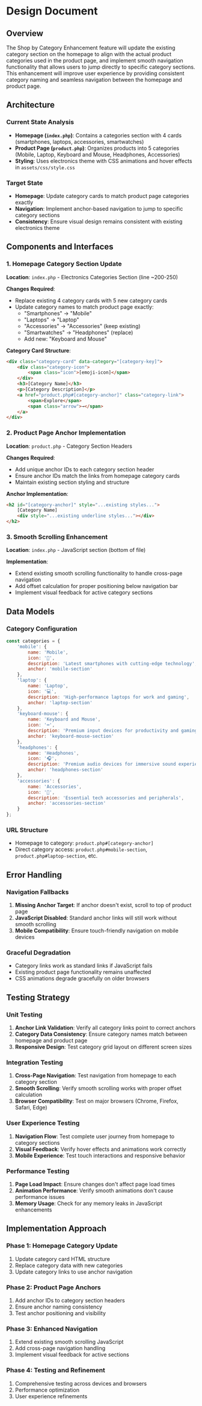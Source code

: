 # Design Document

## Overview

The Shop by Category Enhancement feature will update the existing category section on the homepage to align with the actual product categories used in the product page, and implement smooth navigation functionality that allows users to jump directly to specific category sections. This enhancement will improve user experience by providing consistent category naming and seamless navigation between the homepage and product page.

## Architecture

### Current State Analysis
- **Homepage (`index.php`)**: Contains a categories section with 4 cards (smartphones, laptops, accessories, smartwatches)
- **Product Page (`product.php`)**: Organizes products into 5 categories (Mobile, Laptop, Keyboard and Mouse, Headphones, Accessories)
- **Styling**: Uses electronics theme with CSS animations and hover effects in `assets/css/style.css`

### Target State
- **Homepage**: Update category cards to match product page categories exactly
- **Navigation**: Implement anchor-based navigation to jump to specific category sections
- **Consistency**: Ensure visual design remains consistent with existing electronics theme

## Components and Interfaces

### 1. Homepage Category Section Update

**Location**: `index.php` - Electronics Categories Section (line ~200-250)

**Changes Required**:
- Replace existing 4 category cards with 5 new category cards
- Update category names to match product page exactly:
  - "Smartphones" → "Mobile"
  - "Laptops" → "Laptop" 
  - "Accessories" → "Accessories" (keep existing)
  - "Smartwatches" → "Headphones" (replace)
  - Add new: "Keyboard and Mouse"

**Category Card Structure**:
```html
<div class="category-card" data-category="[category-key]">
    <div class="category-icon">
        <span class="icon">[emoji-icon]</span>
    </div>
    <h3>[Category Name]</h3>
    <p>[Category Description]</p>
    <a href="product.php#[category-anchor]" class="category-link">
        <span>Explore</span>
        <span class="arrow">→</span>
    </a>
</div>
```

### 2. Product Page Anchor Implementation

**Location**: `product.php` - Category Section Headers

**Changes Required**:
- Add unique anchor IDs to each category section header
- Ensure anchor IDs match the links from homepage category cards
- Maintain existing section styling and structure

**Anchor Implementation**:
```html
<h2 id="[category-anchor]" style="...existing styles...">
    [Category Name]
    <div style="...existing underline styles..."></div>
</h2>
```

### 3. Smooth Scrolling Enhancement

**Location**: `index.php` - JavaScript section (bottom of file)

**Implementation**:
- Extend existing smooth scrolling functionality to handle cross-page navigation
- Add offset calculation for proper positioning below navigation bar
- Implement visual feedback for active category sections

## Data Models

### Category Configuration
```javascript
const categories = {
    'mobile': {
        name: 'Mobile',
        icon: '📱',
        description: 'Latest smartphones with cutting-edge technology',
        anchor: 'mobile-section'
    },
    'laptop': {
        name: 'Laptop', 
        icon: '💻',
        description: 'High-performance laptops for work and gaming',
        anchor: 'laptop-section'
    },
    'keyboard-mouse': {
        name: 'Keyboard and Mouse',
        icon: '⌨️',
        description: 'Premium input devices for productivity and gaming',
        anchor: 'keyboard-mouse-section'
    },
    'headphones': {
        name: 'Headphones',
        icon: '🎧', 
        description: 'Premium audio devices for immersive sound experience',
        anchor: 'headphones-section'
    },
    'accessories': {
        name: 'Accessories',
        icon: '🔌',
        description: 'Essential tech accessories and peripherals',
        anchor: 'accessories-section'
    }
};
```

### URL Structure
- Homepage to category: `product.php#[category-anchor]`
- Direct category access: `product.php#mobile-section`, `product.php#laptop-section`, etc.

## Error Handling

### Navigation Fallbacks
1. **Missing Anchor Target**: If anchor doesn't exist, scroll to top of product page
2. **JavaScript Disabled**: Standard anchor links will still work without smooth scrolling
3. **Mobile Compatibility**: Ensure touch-friendly navigation on mobile devices

### Graceful Degradation
- Category links work as standard links if JavaScript fails
- Existing product page functionality remains unaffected
- CSS animations degrade gracefully on older browsers

## Testing Strategy

### Unit Testing
1. **Anchor Link Validation**: Verify all category links point to correct anchors
2. **Category Data Consistency**: Ensure category names match between homepage and product page
3. **Responsive Design**: Test category grid layout on different screen sizes

### Integration Testing  
1. **Cross-Page Navigation**: Test navigation from homepage to each category section
2. **Smooth Scrolling**: Verify smooth scrolling works with proper offset calculation
3. **Browser Compatibility**: Test on major browsers (Chrome, Firefox, Safari, Edge)

### User Experience Testing
1. **Navigation Flow**: Test complete user journey from homepage to category sections
2. **Visual Feedback**: Verify hover effects and animations work correctly
3. **Mobile Experience**: Test touch interactions and responsive behavior

### Performance Testing
1. **Page Load Impact**: Ensure changes don't affect page load times
2. **Animation Performance**: Verify smooth animations don't cause performance issues
3. **Memory Usage**: Check for any memory leaks in JavaScript enhancements

## Implementation Approach

### Phase 1: Homepage Category Update
1. Update category card HTML structure
2. Replace category data with new categories
3. Update category links to use anchor navigation

### Phase 2: Product Page Anchors
1. Add anchor IDs to category section headers
2. Ensure anchor naming consistency
3. Test anchor positioning and visibility

### Phase 3: Enhanced Navigation
1. Extend existing smooth scrolling JavaScript
2. Add cross-page navigation handling
3. Implement visual feedback for active sections

### Phase 4: Testing and Refinement
1. Comprehensive testing across devices and browsers
2. Performance optimization
3. User experience refinements